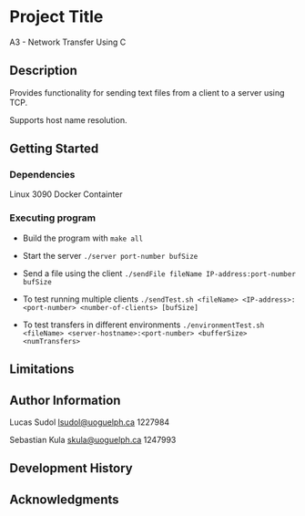 # Project Title
A3 - Network Transfer Using C

## Description
Provides functionality for sending text files from a client to a server using TCP.

Supports host name resolution.

## Getting Started

### Dependencies
Linux 3090 Docker Containter

### Executing program
* Build the program with `make all`

* Start the server `./server port-number bufSize`

* Send a file using the client `./sendFile fileName IP-address:port-number bufSize`

* To test running multiple clients `./sendTest.sh <fileName> <IP-address>:<port-number> <number-of-clients> [bufSize]`

* To test transfers in different environments `./environmentTest.sh <fileName> <server-hostname>:<port-number> <bufferSize> <numTransfers>`

## Limitations

## Author Information
Lucas Sudol
lsudol@uoguelph.ca
1227984

Sebastian Kula
skula@uoguelph.ca
1247993

## Development History

## Acknowledgments


